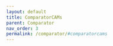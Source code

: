 ```yaml
---
layout: default
title: ComparatorCAMs
parent: Comparator
nav_order: 3
permalink: /comparator/#comparatorcams
---
```

